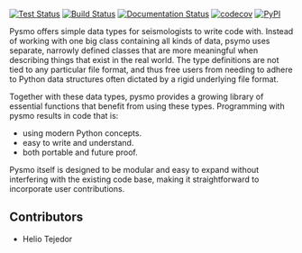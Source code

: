 
[![Test Status](https://github.com/pysmo/pysmo/actions/workflows/run-tests.yml/badge.svg)](https://github.com/pysmo/pysmo/actions/workflows/run-tests.yml)
[![Build Status](https://github.com/pysmo/pysmo/actions/workflows/build.yml/badge.svg)](https://github.com/pysmo/pysmo/actions/workflows/build.yml)
[![Documentation Status](https://readthedocs.org/projects/pysmo/badge/?version=latest)](https://pysmo.readthedocs.io/en/latest/?badge=latest)
[![codecov](https://codecov.io/gh/pysmo/pysmo/branch/master/graph/badge.svg?token=ZsHTBN4rxF)](https://codecov.io/gh/pysmo/pysmo)
[![PyPI](https://img.shields.io/pypi/v/pysmo)](https://pypi.org/project/pysmo/)

Pysmo offers simple data types for seismologists to write code with. Instead
of working with one big class containing all kinds of data, psymo uses separate,
narrowly defined classes that are more meaningful when describing things that
exist in the real world. The type definitions are not tied to any particular
file format, and thus free users from needing to adhere to Python data structures
often dictated by a rigid underlying file format.

Together with these data types, pysmo provides a growing library of essential
functions that benefit from using these types. Programming with pysmo results
in code that is:

  - using modern Python concepts.
  - easy to write and understand.
  - both portable and future proof.

Pysmo itself is designed to be modular and easy to expand without interfering
with the existing code base, making it straightforward to incorporate user
contributions.

## Contributors

- Helio Tejedor
